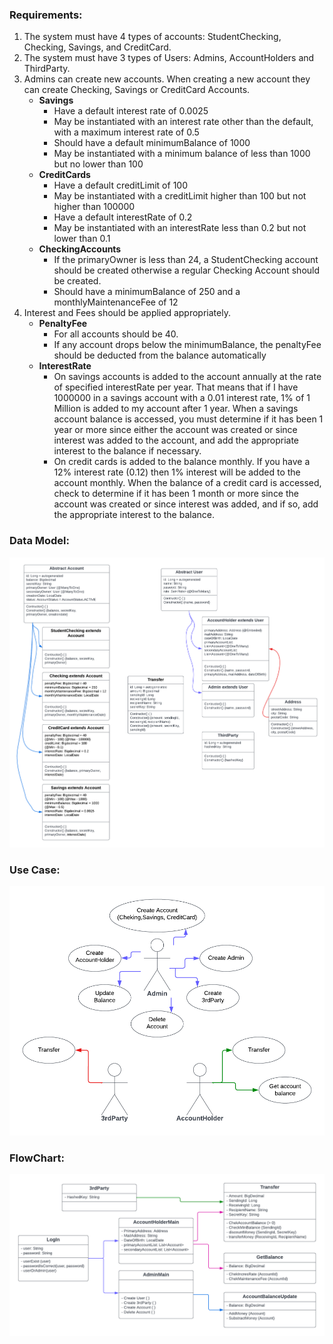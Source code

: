 ### Requirements:
1. The system must have 4 types of accounts: StudentChecking, Checking, Savings, and CreditCard.
2. The system must have 3 types of Users: Admins, AccountHolders and ThirdParty.
3. Admins can create new accounts. When creating a new account they can create Checking, Savings or CreditCard Accounts.
    - **Savings**
      - Have a default interest rate of 0.0025
      - May be instantiated with an interest rate other than the default, with a maximum interest rate of 0.5
      - Should have a default minimumBalance of 1000
      - May be instantiated with a minimum balance of less than 1000 but no lower than 100
    - **CreditCards**
      - Have a default creditLimit of 100
      - May be instantiated with a creditLimit higher than 100 but not higher than 100000
      - Have a default interestRate of 0.2
      - May be instantiated with an interestRate less than 0.2 but not lower than 0.1
    - **CheckingAccounts**
      - If the primaryOwner is less than 24, a StudentChecking account should be created otherwise a regular Checking Account should be created. 
      - Should have a minimumBalance of 250 and a monthlyMaintenanceFee of 12
4. Interest and Fees should be applied appropriately.
   -  **PenaltyFee**
      - For all accounts should be 40.
      - If any account drops below the minimumBalance, the penaltyFee should be deducted from the balance automatically
   - **InterestRate**
     - On savings accounts is added to the account annually at the rate of specified interestRate per year. 
     That means that if I have 1000000 in a savings account with a 0.01 interest rate, 1% of 1 Million is added to my account after 1 year. 
     When a savings account balance is accessed, you must determine if it has been 1 year or more since either the account was created or since interest was added to the account, and add the appropriate interest to the balance if necessary.
     - On credit cards is added to the balance monthly. 
     If you have a 12% interest rate (0.12) then 1% interest will be added to the account monthly. 
     When the balance of a credit card is accessed, check to determine if it has been 1 month or more since the account was created or since interest was added, and if so, add the appropriate interest to the balance.

### Data Model:
![Components](img/ClassDiagram.png)

### Use Case:
![Components](img/UseCaseDiagram.png)

### FlowChart:
![Components](img/UseCase.png)









